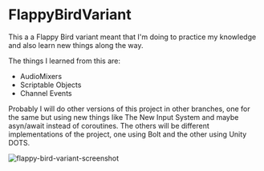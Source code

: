 # FlappyBirdVariant
 
This a a Flappy Bird variant meant that I'm doing to practice my knowledge and also learn new things along the way.

The things I learned from this are:

- AudioMixers
- Scriptable Objects
- Channel Events

Probably I will do other versions of this project in other branches, one for the same but using new things like The New Input System and maybe asyn/await instead of coroutines. The others will be different implementations of the project, one using Bolt and the other using Unity DOTS.


![flappy-bird-variant-screenshot](https://user-images.githubusercontent.com/86477169/175837540-7c29683b-ef57-49e9-a0ac-ab44dc04d8db.PNG)

